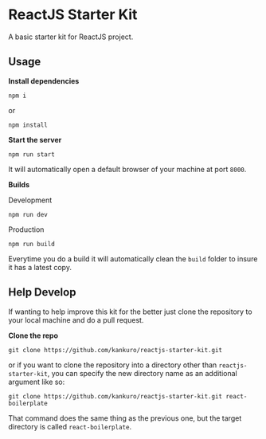 # ReactJS Starter Kit
A basic starter kit for ReactJS project.

## Usage

**Install dependencies**
```
npm i
```
or
```
npm install
```

**Start the server**
```
npm run start
```
It will automatically open a default browser of your machine at port `8000`.

**Builds**

Development
```
npm run dev
```
Production
```
npm run build
```
Everytime you do a build it will automatically clean the `build` folder to insure it has a latest copy.

## Help Develop
If wanting to help improve this kit for the better just clone the repository to your local machine and do a pull request.

**Clone the repo**
```
git clone https://github.com/kankuro/reactjs-starter-kit.git
```
or if you want to clone the repository into a directory other than `reactjs-starter-kit`, you can specify the new directory name as an additional argument like so:
```
git clone https://github.com/kankuro/reactjs-starter-kit.git react-boilerplate
```
That command does the same thing as the previous one, but the target directory is called `react-boilerplate`.
